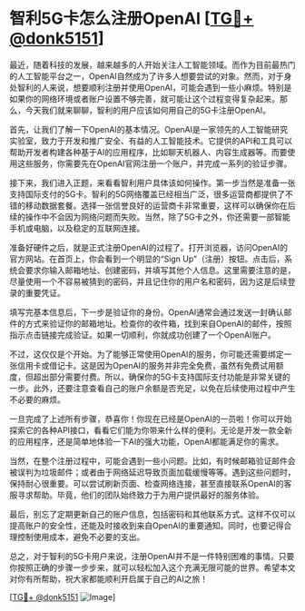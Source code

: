 # 智利5G卡怎么注册OpenAI [[TG💪+ @donk5151](https://t.me/s/donk5151)]

最近，随着科技的发展，越来越多的人开始关注人工智能领域。而作为目前最热门的人工智能平台之一，OpenAI自然成为了许多人想要尝试的对象。然而，对于身处智利的人来说，想要顺利注册并使用OpenAI，可能会遇到一些小麻烦。特别是如果你的网络环境或者账户设置不够完善，就可能让这个过程变得复杂起来。那么，今天我们就来聊聊，智利的用户应该如何用自己的5G卡注册OpenAI。

首先，让我们了解一下OpenAI的基本情况。OpenAI是一家领先的人工智能研究实验室，致力于开发和推广安全、有益的人工智能技术。它提供的API和工具可以帮助开发者构建各种基于AI的应用程序，比如聊天机器人、内容生成器等。而要使用这些服务，你需要先在OpenAI官网注册一个账户，并完成一系列的验证步骤。

接下来，我们进入正题，来看看智利用户具体该如何操作。第一步当然是准备一张支持国际支付的5G卡。智利的5G网络覆盖已经相当广泛，很多运营商都提供了不错的移动数据套餐。选择一张信誉良好的运营商卡非常重要，这样可以确保你在后续的操作中不会因为网络问题而失败。当然，除了5G卡之外，你还需要一部智能手机或电脑，以及稳定的互联网连接。

准备好硬件之后，就是正式注册OpenAI的过程了。打开浏览器，访问OpenAI的官方网站。在首页上，你会看到一个明显的“Sign Up”（注册）按钮。点击后，系统会要求你输入邮箱地址、创建密码，并填写其他个人信息。这里需要注意的是，尽量使用一个不容易被猜到的密码，并且记住你的用户名和密码，因为这是后续登录的重要凭证。

填写完基本信息后，下一步是验证你的身份。OpenAI通常会通过发送一封确认邮件的方式来验证你的邮箱地址。检查你的收件箱，找到来自OpenAI的邮件，按照指示点击链接完成验证。如果一切顺利，你就成功创建了一个OpenAI账户。

不过，这仅仅是个开始。为了能够正常使用OpenAI的服务，你可能还需要绑定一张信用卡或借记卡。这是因为OpenAI的服务并非完全免费，虽然有免费试用额度，但超出部分需要付费。所以，确保你的5G卡支持国际支付功能是非常关键的一步。此外，还要注意查看自己的账户余额是否充足，以免在后续使用过程中产生不必要的麻烦。

一旦完成了上述所有步骤，恭喜你！你现在已经是OpenAI的一员啦！你可以开始探索它的各种API接口，看看它们能为你带来什么样的便利。无论是开发一款全新的应用程序，还是简单地体验一下AI的强大功能，OpenAI都能满足你的需求。

当然，在整个注册过程中，可能会遇到一些小问题。比如，有时候邮箱验证邮件会被误判为垃圾邮件；或者由于网络延迟导致页面加载缓慢等等。遇到这些问题时，保持耐心很重要。可以尝试刷新页面、检查网络连接，甚至直接联系OpenAI的客服寻求帮助。毕竟，他们的团队始终致力于为用户提供最好的服务体验。

最后，别忘了定期更新自己的账户信息，包括密码和其他联系方式。这样不仅可以提高账户的安全性，还能及时接收到来自OpenAI的重要通知。同时，也要记得合理控制使用成本，避免不必要的支出。

总之，对于智利的5G卡用户来说，注册OpenAI并不是一件特别困难的事情。只要你按照正确的步骤一步步来，就可以轻松加入这个充满无限可能的世界。希望本文对你有所帮助，祝大家都能顺利开启属于自己的AI之旅！

[[TG💪+ @donk5151](https://t.me/s/donk5151) ![Image](https://i.postimg.cc/rwNCRYN7/Snipaste-2025-04-30-17-27-05.png)]